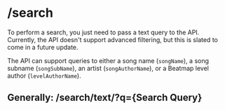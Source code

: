 # /search

To perform a search, you just need to pass a text query to the API. Currently, the API doesn't support advanced filtering, but this is slated to come in a future update.

The API can support queries to either a song name (`songName`), a song subname (`songSubName`), an artist (`songAuthorName`), or a Beatmap level author (`levelAuthorName`). 

## Generally: /search/text/?q={Search Query}